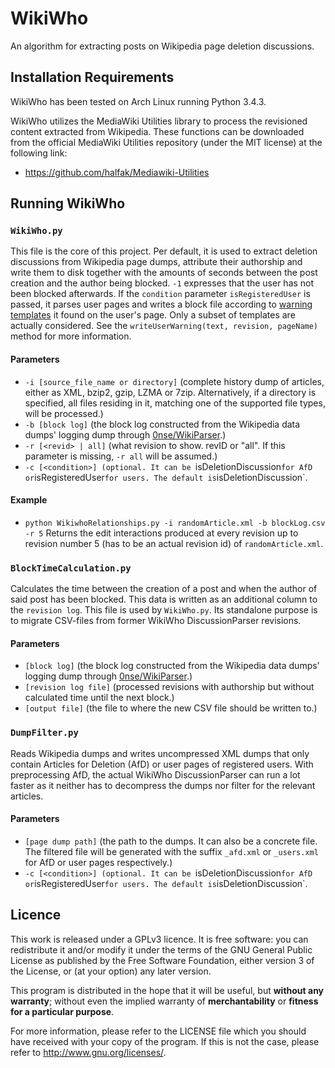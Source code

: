 # WikiWho
An algorithm for extracting posts on Wikipedia page deletion discussions.

## Installation Requirements
WikiWho has been tested on Arch Linux running Python 3.4.3.

WikiWho utilizes the MediaWiki Utilities library to process the revisioned content extracted from Wikipedia.
These functions can be downloaded from the official MediaWiki Utilities repository (under the MIT license) at the
following link:
* https://github.com/halfak/Mediawiki-Utilities

## Running WikiWho

### `WikiWho.py`
This file is the core of this project. Per default, it is used to extract deletion discussions from Wikipedia page dumps, attribute their authorship and write them to disk together with the amounts of seconds between the post creation and the author being blocked. `-1` expresses that the user has not been blocked afterwards. If the `condition` parameter `isRegisteredUser` is passed, it parses user pages and writes a block file according to [warning templates](https://en.wikipedia.org/wiki/Wikipedia:Template_messages/User_talk_namespace) it found on the user's page. Only a subset of templates are actually considered. See the `writeUserWarning(text, revision, pageName)` method for more information.

#### Parameters
* `-i [source_file_name or directory]` (complete history dump of articles, either as XML, bzip2, gzip, LZMA or 7zip. Alternatively, if a directory is specified, all files residing in it, matching one of the supported file types, will be processed.)
* `-b [block log]` (the block log constructed from the Wikipedia data dumps' logging dump through [0nse/WikiParser](https://github.com/0nse/wikiparser).)
* `-r [<revid> | all]` (what revision to show. revID or "all". If this parameter is missing, `-r all` will be assumed.)
* `-c [<condition>] (optional. It can be `isDeletionDiscussion` for AfD or `isRegisteredUser` for users. The default is `isDeletionDiscussion`.

#### Example
* `python WikiwhoRelationships.py -i randomArticle.xml -b blockLog.csv -r 5`
Returns the edit interactions produced at every revision up to revision number 5 (has to be an actual revision id) of `randomArticle.xml`.

### `BlockTimeCalculation.py`
Calculates the time between the creation of a post and when the author of said post has been blocked. This data is written as an additional column to the `revision log`. This file is used by `WikiWho.py`. Its standalone purpose is to migrate CSV-files from former WikiWho DiscussionParser revisions.

#### Parameters
* `[block log]` (the block log constructed from the Wikipedia data dumps' logging dump through [0nse/WikiParser](https://github.com/0nse/wikiparser).)
* `[revision log file]` (processed revisions with authorship but without calculated time until the next block.)
* `[output file]` (the file to where the new CSV file should be written to.)

### `DumpFilter.py`
Reads Wikipedia dumps and writes uncompressed XML dumps that only contain Articles for Deletion (AfD) or user pages of registered users. With preprocessing AfD, the actual WikiWho DiscussionParser can run a lot faster as it neither has to decompress the dumps nor filter for the relevant articles.

#### Parameters
* `[page dump path]` (the path to the dumps. It can also be a concrete file. The filtered file will be generated with the suffix `_afd.xml` or `_users.xml` for AfD or user pages respectively.)
* `-c [<condition>] (optional. It can be `isDeletionDiscussion` for AfD or `isRegisteredUser` for users. The default is `isDeletionDiscussion`.

## Licence
This work is released under a GPLv3 licence. It is free software: you can redistribute it and/or modify it under the terms of the GNU General Public License as published by the Free Software Foundation, either version 3 of the License, or (at your option) any later version.

This program is distributed in the hope that it will be useful, but **without any warranty**; without even the implied warranty of **merchantability** or **fitness for a particular purpose**.

For more information, please refer to the LICENSE file which you should have received with your copy of the program. If this is not the case, please refer to http://www.gnu.org/licenses/.
